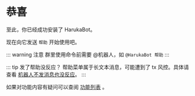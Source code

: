 # 恭喜

至此，你已经成功安装了 HarukaBot。

现在向它发送 `帮助` 开始使用吧。

::: warning 注意
群里使用命令前需要 @机器人，如 `@HarukaBot 帮助`
:::

::: tip 发了帮助没反应？
帮助菜单属于长文本消息，可能遭到了 tx 风控。具体请查看 [机器人不发消息也没反应](../usage/faq.md#机器人不发消息也没反应)。
:::

如果对功能内容有疑问可以查阅 [功能列表](../usage/) 。
